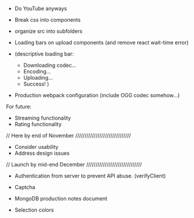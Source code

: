 
- Do YouTube anyways

- Break css into components
- organize src into subfolders

- Loading bars on upload components (and remove react wait-time error)
- (descriptive loading bar:
	- Downloading codec...
	- Encoding...
	- Uploading...
	- Success!
)


- Production webpack configuration (include OGG codec somehow...)




For future:

- Streaming functionality
- Rating functionality


// Here by end of November
//////////////////////////////


- Consider usability
- Address design issues


// Launch by mid-end December
//////////////////////////////





- Authentication from server to prevent API abuse. (verifyClient)
- Captcha
- MongoDB production notes document

- Selection colors